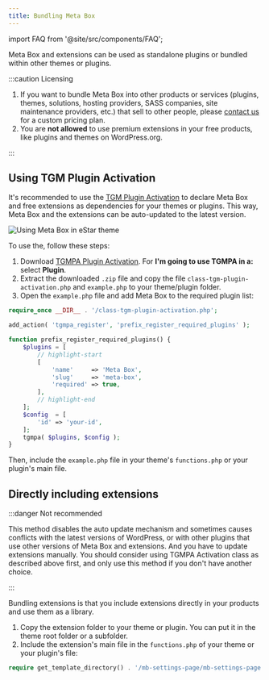```yaml
---
title: Bundling Meta Box
---
```


import FAQ from '@site/src/components/FAQ';

Meta Box and extensions can be used as standalone plugins or bundled within other themes or plugins.

:::caution Licensing

1. If you want to bundle Meta Box into other products or services (plugins, themes, solutions, hosting providers, SASS companies, site maintenance providers, etc.) that sell to other people, please [contact us](https://metabox.io/contact/) for a custom pricing plan.
2. You are **not allowed** to use premium extensions in your free products, like plugins and themes on WordPress.org.

:::

## Using TGM Plugin Activation

It's recommended to use the [TGM Plugin Activation](http://tgmpluginactivation.com) to declare Meta Box and free extensions as dependencies for your themes or plugins. This way, Meta Box and the extensions can be auto-updated to the latest version.

![Using Meta Box in eStar theme](https://i.imgur.com/dS3a6pe.png)

To use the, follow these steps:

1. Download [TGMPA Plugin Activation](http://tgmpluginactivation.com/download/). For **I'm going to use TGMPA in a:** select **Plugin**.
1. Extract the downloaded `.zip` file and copy the file `class-tgm-plugin-activation.php` and `example.php` to your theme/plugin folder.
1. Open the `example.php` file and add Meta Box to the required plugin list:

```php
require_once __DIR__ . '/class-tgm-plugin-activation.php';

add_action( 'tgmpa_register', 'prefix_register_required_plugins' );

function prefix_register_required_plugins() {
    $plugins = [
        // highlight-start
        [
            'name'     => 'Meta Box',
            'slug'     => 'meta-box',
            'required' => true,
        ],
        // highlight-end
    ];
    $config  = [
        'id' => 'your-id',
    ];
    tgmpa( $plugins, $config );
}
```

Then, include the `example.php` file in your theme's `functions.php` or your plugin's main file.

## Directly including extensions

:::danger Not recommended

This method disables the auto update mechanism and sometimes causes conflicts with the latest versions of WordPress, or with other plugins that use other versions of Meta Box and extensions. And you have to update extensions manually. You should consider using TGMPA Activation class as described above first, and only use this method if you don't have another choice.

:::

Bundling extensions is that you include extensions directly in your products and use them as a library.

1. Copy the extension folder to your theme or plugin. You can put it in the theme root folder or a subfolder.
1. Include the extension's main file in the `functions.php` of your theme or your plugin's file:

```php
require get_template_directory() . '/mb-settings-page/mb-settings-page.php';
```
